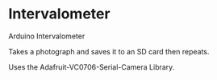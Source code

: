 Intervalometer
==============

Arduino Intervalometer

Takes a photograph and saves it to an SD card then repeats.

Uses the Adafruit-VC0706-Serial-Camera Library. 
